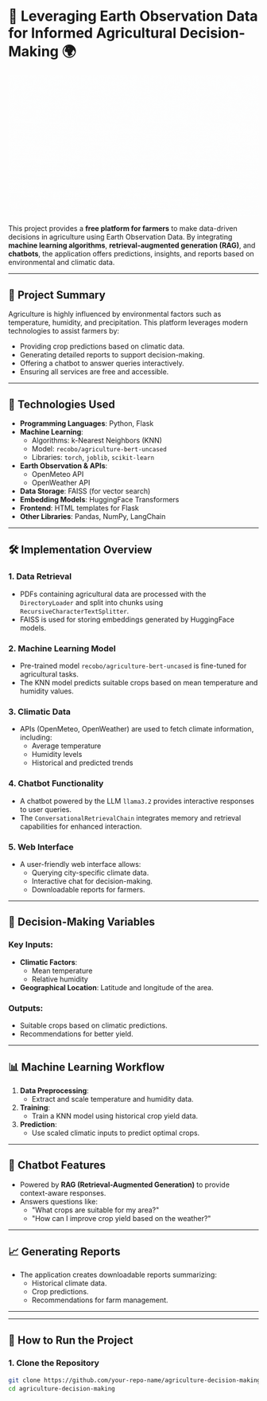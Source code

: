 # 🌾 Leveraging Earth Observation Data for Informed Agricultural Decision-Making 🌍

![Presentation](image/presentation.gif)

This project provides a **free platform for farmers** to make data-driven decisions in agriculture using Earth Observation Data. By integrating **machine learning algorithms**, **retrieval-augmented generation (RAG)**, and **chatbots**, the application offers predictions, insights, and reports based on environmental and climatic data.

---

## 📜 **Project Summary**

Agriculture is highly influenced by environmental factors such as temperature, humidity, and precipitation. This platform leverages modern technologies to assist farmers by:

- Providing crop predictions based on climatic data.
- Generating detailed reports to support decision-making.
- Offering a chatbot to answer queries interactively.
- Ensuring all services are free and accessible.

---

## 🚀 **Technologies Used**

- **Programming Languages**: Python, Flask
- **Machine Learning**: 
  - Algorithms: k-Nearest Neighbors (KNN)
  - Model: `recobo/agriculture-bert-uncased`
  - Libraries: `torch`, `joblib`, `scikit-learn`
- **Earth Observation & APIs**:
  - OpenMeteo API
  - OpenWeather API
- **Data Storage**: FAISS (for vector search)
- **Embedding Models**: HuggingFace Transformers
- **Frontend**: HTML templates for Flask
- **Other Libraries**: Pandas, NumPy, LangChain

---

## 🛠️ **Implementation Overview**

### 1. **Data Retrieval**
   - PDFs containing agricultural data are processed with the `DirectoryLoader` and split into chunks using `RecursiveCharacterTextSplitter`.
   - FAISS is used for storing embeddings generated by HuggingFace models.

### 2. **Machine Learning Model**
   - Pre-trained model `recobo/agriculture-bert-uncased` is fine-tuned for agricultural tasks.
   - The KNN model predicts suitable crops based on mean temperature and humidity values.

### 3. **Climatic Data**
   - APIs (OpenMeteo, OpenWeather) are used to fetch climate information, including:
     - Average temperature
     - Humidity levels
     - Historical and predicted trends

### 4. **Chatbot Functionality**
   - A chatbot powered by the LLM `llama3.2` provides interactive responses to user queries.
   - The `ConversationalRetrievalChain` integrates memory and retrieval capabilities for enhanced interaction.

### 5. **Web Interface**
   - A user-friendly web interface allows:
     - Querying city-specific climate data.
     - Interactive chat for decision-making.
     - Downloadable reports for farmers.

---

## 🌱 **Decision-Making Variables**

### **Key Inputs**:
- **Climatic Factors**: 
  - Mean temperature
  - Relative humidity
- **Geographical Location**: Latitude and longitude of the area.

### **Outputs**:
- Suitable crops based on climatic predictions.
- Recommendations for better yield.

---

## 📊 **Machine Learning Workflow**

1. **Data Preprocessing**:
   - Extract and scale temperature and humidity data.
2. **Training**:
   - Train a KNN model using historical crop yield data.
3. **Prediction**:
   - Use scaled climatic inputs to predict optimal crops.

---

## 💬 **Chatbot Features**

- Powered by **RAG (Retrieval-Augmented Generation)** to provide context-aware responses.
- Answers questions like:
  - "What crops are suitable for my area?"
  - "How can I improve crop yield based on the weather?"

---

## 📈 **Generating Reports**

- The application creates downloadable reports summarizing:
  - Historical climate data.
  - Crop predictions.
  - Recommendations for farm management.

---

---

## 📝 **How to Run the Project**

### **1. Clone the Repository**
```bash
git clone https://github.com/your-repo-name/agriculture-decision-making.git
cd agriculture-decision-making
